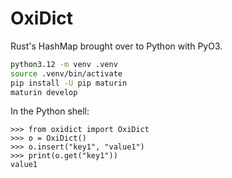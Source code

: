 # OxiDict

Rust's HashMap brought over to Python with PyO3.

```bash
python3.12 -m venv .venv
source .venv/bin/activate
pip install -U pip maturin
maturin develop
```

In the Python shell:

```
>>> from oxidict import OxiDict
>>> o = OxiDict()
>>> o.insert("key1", "value1")
>>> print(o.get("key1"))
value1
```